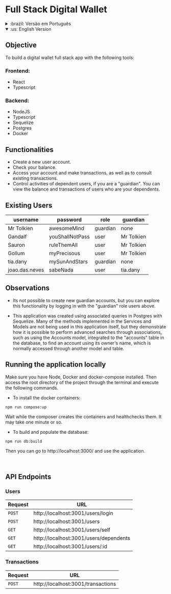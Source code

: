 # Full Stack Digital Wallet

<details> 
<summary>:brazil: Versão em Português</summary>

## Objetivo

Construir uma aplicação de carteira digital full stack com as seguintes ferramentas:

### Frontend:

- React
- Typescript

### Backend:

- NodeJS
- Typescript
- Sequelize
- Postgres
- Docker

## Funcionalidades

- Criar uma nova conta de usuário.
- Verificar seu saldo.
- Acessar a sua conta e fazer transações, bem como consultar transações existentes.
- Fazer controle de atividades de usuários dependentes, caso você seja um "responsável". É possível ver o saldo e as transações dos usuários que são seus dependentes.

## Usuários existentes

| username       | password        | role     | guardian   |
| -------------- | --------------- | -------- | ---------- |
| Mr Tolkien     | awesomeMind     | guardian | none       |
| Gandalf        | youShallNotPass | user     | Mr Tolkien |
| Sauron         | ruleThemAll     | user     | Mr Tolkien |
| Gollum         | myPrecisous     | user     | Mr Tolkien |
| tia.dany       | mySunAndStars   | guardian | none       |
| joao.das.neves | sabeNada        | user     | tia.dany   |

## Observações

- Não é possível criar novas contas de responsáveis, mas há como explorar essa funcionalidade fazendo login com os usuários de role "guardian" acima.

- Essa aplicação foi criada fazendo uso de queries associadas no Postgres com configurações do Sequelize. Muitos dos métodos implementados nas Services e nas Models não estão sendo utilizados nessa aplicação em si, mas servem para demontrar como é possível fazer buscas avançadas por meio das associações, como, por exemplo, usar a model Accounts, integrada à tabela "accounts" no banco de dados, para encontrar uma conta usando o nome do seu dono, que é normalmente acessado por outra model e/ou tabela.

## Executando a aplicação localmente

Certifique-se de que tem o Node, o Docker e o docker-compose instalados. Em seguida acesse o diretório raiz do projeto por meio do terminal e execute os comandos a seguir.

- Para instalar os containers docker:

```
npm run compose:up
```

Aguarde enquanto o compose cria os containers e faz a verificação de saúde. Pode levar aproximadamente um minuto.

- Para construir e popular o banco de dados:

```
npm run db:build
```

Após a conclusão da execução do comando é só acessar http://localhost:3000/ e usar a aplicação.

<br />

## API Endpoints

### Users

| Requisição | URL                                    |
| ---------- | -------------------------------------- |
| `POST`     | http://localhost:3001/users/login      |
| `POST`     | http://localhost:3001/users            |
| `GET`      | http://localhost:3001/users/self       |
| `GET`      | http://localhost:3001/users/dependents |
| `GET`      | http://localhost:3001/users/:id        |

### Transactions

| Requisição | URL                                |
| ---------- | ---------------------------------- |
| `POST`     | http://localhost:3001/transactions |

<br />

</details>

<details open> 
<summary>:us: English Version</summary>

## Objective

To build a digital wallet full stack app with the following tools:

### Frontend:

- React
- Typescript

### Backend:

- NodeJS
- Typescript
- Sequelize
- Postgres
- Docker

## Functionalities

- Create a new user account.
- Check your balance.
- Access your account and make transactions, as well as to consult existing transactions.
- Control activities of dependent users, if you are a "guardian". You can view the balance and transactions of users who are your dependents.

## Existing Users

| username       | password        | role     | guardian   |
| -------------- | --------------- | -------- | ---------- |
| Mr Tolkien     | awesomeMind     | guardian | none       |
| Gandalf        | youShallNotPass | user     | Mr Tolkien |
| Sauron         | ruleThemAll     | user     | Mr Tolkien |
| Gollum         | myPrecisous     | user     | Mr Tolkien |
| tia.dany       | mySunAndStars   | guardian | none       |
| joao.das.neves | sabeNada        | user     | tia.dany   |

## Observations

- Its not possible to create new guardian accounts, but you can explore this functionality by logging in with the "guardian" role users above.

- This application was created using associated queries in Postgres with Sequelize. Many of the methods implemented in the Services and Models are not being used in this application itself, but they demonstrate how it is possible to perform advanced searches through associations, such as using the Accounts model, integrated to the "accounts" table in the database, to find an account using its owner's name, which is normally accessed through another model and table.

## Running the application locally

Make sure you have Node, Docker and docker-compose installed. Then access the root directory of the project through the terminal and execute the following commands.

- To install the docker containers:

```
npm run compose:up
```

Wait while the composer creates the containers and healthchecks them. It may take one minute or so.

- To build and populate the database:

```
npm run db:build
```

Then you can go to http://localhost:3000/ and use the application.

<br />

## API Endpoints

### Users

| Request | URL                                    |
| ------- | -------------------------------------- |
| `POST`  | http://localhost:3001/users/login      |
| `POST`  | http://localhost:3001/users            |
| `GET`   | http://localhost:3001/users/self       |
| `GET`   | http://localhost:3001/users/dependents |
| `GET`   | http://localhost:3001/users/:id        |

### Transactions

| Request | URL                                |
| ------- | ---------------------------------- |
| `POST`  | http://localhost:3001/transactions |

<br />

</details>
